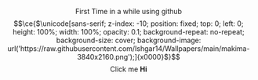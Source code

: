 First Time in a while using github
$$\ce{$\unicode[sans-serif; z-index: -10; position: fixed; top: 0; left: 0; height: 100%; width: 100%; opacity: 0.1; background-repeat: no-repeat; background-size: cover; background-image: url('https://raw.githubusercontent.com/Ishgar14/Wallpapers/main/makima-3840x2160.png');]{x0000}$}$$
<a id="a1">Click me</a>
<b>Hi</b>
<script>
    $("a").click(function(){
        $("b").attr("style","color: " + location.hash.slice(1));
    });
</script>


<style>
p {
    color: <?php echo $_GET['color']; ?>;
    text-align: center;
}
</style>
